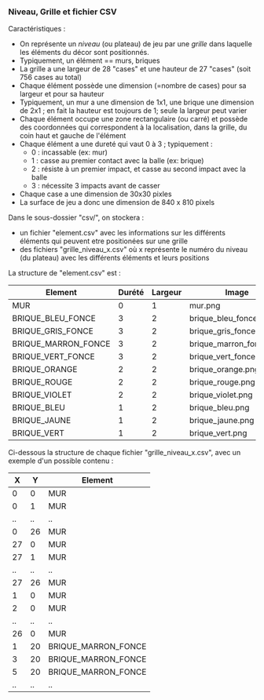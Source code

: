 ### Niveau, Grille et fichier CSV
Caractéristiques :
- On représente un *niveau* (ou plateau) de jeu par une *grille* dans laquelle les éléments du décor sont positionnés.
- Typiquement, un élément == murs, briques
- La grille a une largeur de 28 "cases" et une hauteur de 27 "cases" (soit 756 cases au total)
- Chaque élément possède une dimension (=nombre de cases) pour sa largeur et pour sa hauteur
- Typiquement, un mur a une dimension de 1x1, une brique une dimension de 2x1 ; en fait la hauteur est toujours de 1; seule la largeur peut varier
- Chaque élément occupe  une zone rectangulaire (ou carré) et possède des coordonnées qui correspondent à la localisation, dans la grille, du coin haut et gauche de l'élément
- Chaque élément a une dureté qui vaut 0 à 3 ; typiquement :
    - 0 : incassable (ex: mur)
    - 1 : casse au premier contact avec la balle (ex: brique)
    - 2 : résiste à un premier impact, et casse au second impact avec la balle
    - 3 : nécessite 3 impacts avant de casser
- Chaque case a une dimension de 30x30 pixles
- La surface de jeu a donc une dimension de 840 x 810 pixels

Dans le sous-dossier "csv/", on stockera :
- un fichier "element.csv" avec les informations sur les différents éléments qui peuvent etre positionées sur une grille
- des fichiers "grille_niveau_x.csv" où x représente le numéro du niveau (du plateau) avec les différents éléments et leurs positions

La structure de "element.csv" est :

| Element             | Durété | Largeur | Image                   | Image_impact_1            | Image_impact_2            |
|---------------------|--------|---------|-------------------------|---------------------------|---------------------------|
| MUR                 | 0      | 1       | mur.png                 |                           |                           |
| BRIQUE_BLEU_FONCE   | 3      | 2       | brique_bleu_fonce.png   | brique_bleu_fonce_1.png   | brique_bleu_fonce_2.png   |
| BRIQUE_GRIS_FONCE   | 3      | 2       | brique_gris_fonce.png   | brique_gris_fonce_1.png   | brique_gris_fonce_2.png   |
| BRIQUE_MARRON_FONCE | 3      | 2       | brique_marron_fonce.png | brique_marron_fonce_1.png | brique_marron_fonce_2.png |
| BRIQUE_VERT_FONCE   | 3      | 2       | brique_vert_fonce.png   | brique_vert_fonce_1.png   | brique_vert_fonce_2.png   |
| BRIQUE_ORANGE       | 2      | 2       | brique_orange.png       | brique_orange_1.png       |                           |
| BRIQUE_ROUGE        | 2      | 2       | brique_rouge.png        | brique_rouge_1.png        |                           |
| BRIQUE_VIOLET       | 2      | 2       | brique_violet.png       | brique_violet_1.png       |                           |
| BRIQUE_BLEU         | 1      | 2       | brique_bleu.png         |                           |                           |
| BRIQUE_JAUNE        | 1      | 2       | brique_jaune.png        |                           |                           |
| BRIQUE_VERT         | 1      | 2       | brique_vert.png         |                           |                           |

Ci-dessous la structure de chaque fichier "grille_niveau_x.csv", avec un exemple d'un possible contenu :

|  X |  Y | Element             |
|----|----|---------------------|
|  0 |  0 | MUR                 |
|  0 |  1 | MUR                 |
| .. | .. | ..                  |
|  0 | 26 | MUR                 |
| 27 |  0 | MUR                 |
| 27 |  1 | MUR                 |
| .. | .. | ..                  |
| 27 | 26 | MUR                 |
|  1 |  0 | MUR                 |
|  2 |  0 | MUR                 |
| .. | .. | ..                  |
| 26 |  0 | MUR                 |
|  1 | 20 | BRIQUE_MARRON_FONCE |
|  3 | 20 | BRIQUE_MARRON_FONCE |
|  5 | 20 | BRIQUE_MARRON_FONCE |
| .. | .. | ..                  |
